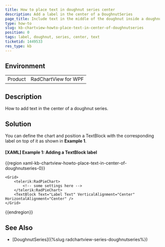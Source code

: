 ```yaml
---
title: How to place text in doughnut series center
description: Add a label in the center of a DoughnutSeries
page_title: Include text in the middle of the doughnut inside a doughnut series
type: how-to
slug: kb-chartview-howto-place-text-in-center-of-doughnutseries
position: 0
tags: label, doughnut, series, center, text
ticketid: 1449533
res_type: kb
---
```


## Environment
<table>
    <tr>
        <td>Product</td>
        <td>RadChartView for WPF</td>
    </tr>
</table>

## Description

How to add text in the center of a doughnut series. 

## Solution

You can define the chart and position a TextBlock with the corresponding label on top of it as shown in __Example 1__.

#### __[XAML] Example 1: Adding a TextBlock label__
{{region xaml-kb-chartview-howto-place-text-in-center-of-doughnutseries-0}}
	
    <Grid>
        <telerik:RadPieChart>
            <!-- some settings here -->
        </telerik:RadPieChart>
        <TextBlock Text="Label Text" VerticalAlignment="Center" HorizontalAlignment="Center" />
    </Grid>
{{endregion}}

## See Also

* [DoughnutSeries]({%slug radchartview-series-doughnutseries%})